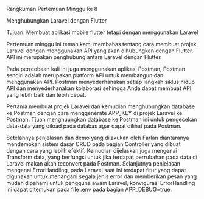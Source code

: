 Rangkuman Pertemuan Minggu ke 8

Menghubungkan Laravel dengan Flutter

Tujuan: Membuat aplikasi mobile flutter tetapi dengan menggunakan Laravel

Pertemuan minggu ini teman kami membahas tentang cara membuat projek Laravel dengan menggunakan API yang akan dihubungkan dengan Flutter. 
API ini merupakan penghubung antara Laravel dengan Flutter.

Pada perrcobaan kali ini juga menggunakan aplikasi Postman, Postman sendiri adalah merupakan platform API untuk membangun dan menggunakan API.
Postman menyederhanakan setiap langkah siklus hidup API dan menyederhanakan kolaborasi sehingga Anda dapat membuat API yang lebih baik dan lebih cepat.

Pertama membuat projek Laravel dan kemudian menghubungkan database ke Postman dengan cara menggenerate APP_KEY di projek Laravel ke Postman.
Tjuan menghuungkan database ke Postman ini untuk pengecekan data-data yang diload pada databas agar dapat dilihat pada Postman.

Setelahnya penjelasan dan demo yang dilakukan oleh Farlan diantaranya mendemokan sistem dasar CRUD pada bagian Controller yang dibuat dengan cara yang lebiih efektif.
Kemudian dijelaskan juga mengenai Transform data, yang berfungsi untuk jika terdapat perrubahan pada data di Laravel makan akan teconvert pada Postman.
Selanjutnya penjelasan mengenai  ErrorHandling, pada Laravel saat ini terdapat fitur yang dapat digunakan untuk menangani segala jenis error dan memberikan pesan yang mudah dipahami untuk pengguna awam Laravel, konvigurasi ErrorHandling ini dapat ditemukan pada file .env pada bagian APP_DEBUG=true.

